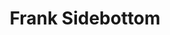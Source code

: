 ---
title: "Frank Sidebottom"
summary: "Frank Sidebottom was the comic persona of Chris Sievey created in 1984 as a mascot for The Freshies. Following the group's break up that same year, Sievey began to perform as Frank alone. In 1985, Frank was signed to Regal Zonophone Records, on which he released three EPs, before moving onto a variety of his own independent labels. Two years later he released his first album 'Fantastic Tales' through his 11:37 Label. Throughout his career he only released five albums. Following the release of his 'Panic' single in 1993 Frank Sidebottom character was retired until December of 2005, when Frank began to once again make live appearances. He would continue to be active until Sievey's death in 2010."
image: "frank-sidebottom.jpg"
---
